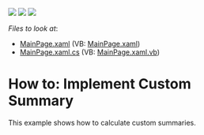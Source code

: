 <!-- default badges list -->
![](https://img.shields.io/endpoint?url=https://codecentral.devexpress.com/api/v1/VersionRange/128578169/11.2.5%2B)
[![](https://img.shields.io/badge/Open_in_DevExpress_Support_Center-FF7200?style=flat-square&logo=DevExpress&logoColor=white)](https://supportcenter.devexpress.com/ticket/details/E3668)
[![](https://img.shields.io/badge/📖_How_to_use_DevExpress_Examples-e9f6fc?style=flat-square)](https://docs.devexpress.com/GeneralInformation/403183)
<!-- default badges end -->
<!-- default file list -->
*Files to look at*:

* [MainPage.xaml](./CS/DXPivotGrid_CustomSummary/MainPage.xaml) (VB: [MainPage.xaml](./VB/DXPivotGrid_CustomSummary/MainPage.xaml))
* [MainPage.xaml.cs](./CS/DXPivotGrid_CustomSummary/MainPage.xaml.cs) (VB: [MainPage.xaml.vb](./VB/DXPivotGrid_CustomSummary/MainPage.xaml.vb))
<!-- default file list end -->
# How to: Implement Custom Summary


<p>This example shows how to calculate custom summaries.</p>

<br/>


